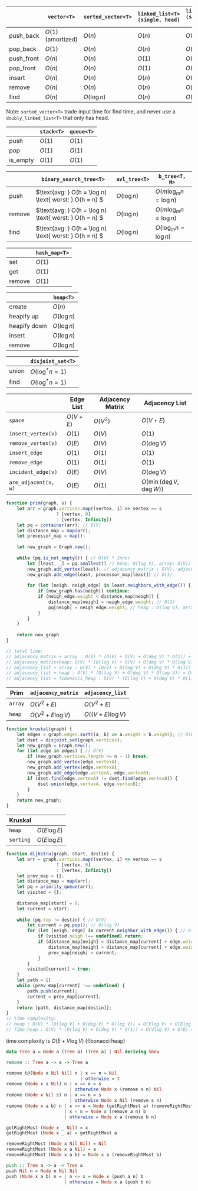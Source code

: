 |            | `vector<T>`                | `sorted_vector<T>` | `linked_list<T>(single, head)` | `linked_list<T>(single, head, tail)` | `linked_list<T>(double, head)` | `linked_list<T>(double, head, tail)` |
| ---------- | -------------------------- | ------------------ | ------------------------------ | ------------------------------------ | ------------------------------ | ------------------------------------ |
| push_back  | $O(1) \text{ (amortized)}$ | $O(n)$             | $O(n)$                         | $O(1)$                               | $O(n)$                         | $O(1)$                               |
| pop_back   | $O(1)$                     | $O(n)$             | $O(n)$                         | $O(n)$                               | $O(n)$                         | $O(1)$                               |
| push_front | $O(n)$                     | $O(n)$             | $O(1)$                         | $O(1)$                               | $O(1)$                         | $O(1)$                               |
| pop_front  | $O(n)$                     | $O(n)$             | $O(1)$                         | $O(1)$                               | $O(1)$                         | $O(1)$                               |
| insert     | $O(n)$                     | $O(n)$             | $O(n)$                         | $O(n)$                               | $O(n)$                         | $O(n)$                               |
| remove     | $O(n)$                     | $O(n)$             | $O(n)$                         | $O(n)$                               | $O(n)$                         | $O(n)$                               |
| find       | $O(n)$                     | $O(\log n)$        | $O(n)$                         | $O(n)$                               | $O(n)$                         | $O(n)$                               |

Note: `sorted_vector<T>` trade input time for find time, and never use a `doubly_linked_list<T>` that only has head.

|          | `stack<T>` | `queue<T>` |
| -------- | ---------- | ---------- |
| push     | $O(1)$     | $O(1)$     |
| pop      | $O(1)$     | $O(1)$     |
| is_empty | $O(1)$     | $O(1)$     |

|        | `binary_search_tree<T>`                                | `avl_tree<T>` | `b_tree<T, M>`          |
| ------ | ------------------------------------------------------ | ------------- | ----------------------- |
| push   | $\text{avg: } O(h = \log n) \text{ worst: } O(h = n) $ | $O(\log n)$   | $O(m\log_m n = \log n)$ |
| remove | $\text{avg: } O(h = \log n) \text{ worst: } O(h = n) $ | $O(\log n)$   | $O(m\log_m n = \log n)$ |
| find   | $\text{avg: } O(h = \log n) \text{ worst: } O(h = n) $ | $O(\log n)$   | $O(\log_m n = \log n)$  |

|        | `hash_map<T>` |
| ------ | ------------- |
| set    | $O(1)$        |
| get    | $O(1)$        |
| remove | $O(1)$        |

|              | `heap<T>`   |
| ------------ | ----------- |
| create       | $O(n)$      |
| heapify up   | $O(\log n)$ |
| heapify down | $O(\log n)$ |
| insert       | $O(\log n)$ |
| remove       | $O(\log n)$ |

|       | `disjoint_set<T>` |
| ----- | ----------------- |
| union | $O(\log^*n = 1)$  |
| find  | $O(\log^*n = 1)$  |

|                      | Edge List  | Adjacency Matrix | Adjacency List            |
| -------------------- | ---------- | ---------------- | ------------------------- |
| `space`              | $O(V + E)$ | $O(V^2)$         | $O(V + E)$                |
| `insert_vertex(v)`   | $O(1)$     | $O(V)$           | $O(1)$                    |
| `remove_vertex(v)`   | $O(E)$     | $O(V)$           | $O(\deg V)$               |
| `insert_edge`        | $O(1)$     | $O(1)$           | $O(1)$                    |
| `remove_edge`        | $O(1)$     | $O(1)$           | $O(1)$                    |
| `incident_edge(v)`   | $O(E)$     | $O(V)$           | $O(\deg V)$               |
| `are_adjacent(v, w)` | $O(E)$     | $O(1)$           | $O(\min(\deg V, \deg W))$ |

```typescript
function prim(graph, s) {
    let arr = graph.vertices.map((vertex, i) => vertex == s
                   ? [vertex, 0] 
                   : [vertex, Infinity])
	let pq = container(arr); // O(V)
    let distance_map = map(arr);
    let precessor_map = map();
    
    let new_graph = Graph.new();
    
	while (pq.is_not_empty()) { // O(V) * Inner
        let [least, _] = pq.smallest() // heap: O(log V), array: O(V);
        new_graph.add_vertex(least); // adjacency_matrix : O(V), adjacency_list : O(1);
        new_graph.add_edge(least, processor_map[least]) // O(1)
       
        for (let [neigh, neigh_edge] in least.neighbors_with_edge()) { // O(deg V)
           	if (new_graph.has(neigh)) continue;
            if (neigh_edge.weight < distance_map[neigh]) {
                distance_map[neigh] = neigh_edge.weight; // O(1)
                pq[neigh] = neigh_edge.weight; // heap : O(log V), array: O(1)
            }
        }
    }
    
    return new_graph
}

// total time:
// adjacency_matrix + array : O(V) * (O(V) + O(V) + O(deg V) * O(1)) = O(V^2 + E)
// adjacency_matrix+heap: O(V) * (O(log V) + O(V) + O(deg V) * O(log V)) = O(V^2 + Elog V)
// adjacency_list + array : O(V) * (O(V) + O(log V) + O(deg V) * O(1)) = O (V^2 + E)
// adjacency_list + heap : O(V) * (O(log V) + O(deg V) * O(log V)) = O(Vlog V + Elog V)
// adjacency_list + fibonacci_heap : O(V) * (O(log V) + O(deg V) * O(1)) = O(VlogV + E)
```

| Prim    | `adjacency_matrix` | `adjacency_list`  |
| ------- | ------------------ | ----------------- |
| `array` | $O(V^2 + E)$       | $O(V^2 + E)$      |
| `heap`  | $O(V^2 + E\log V)$ | $O((V +E)\log V)$ |

```javascript
function kruskal(graph) {
    let edges = graph.edges.sort((a, b) => a.weight < b.weight); // O(ElogE)
    let dset = disjoint_set(graph.vertices);
    let new_graph = Graph.new();
    for (let edge in edges) { // O(V)
        if (new_graph.vertices.length >= n - 1) break;
        new_graph.add_vertex(edge.vertexA);
        new_graph.add_vertex(edge.vertexB);
        new_graph.add_edge(edge.vertexA, edge.vertexB);
        if (dset.find(edge.vertexA) != dset.find(edge.vertexB)) {
            dset.union(edge.vertexA, edge.vertexB);
        }
    }
    return new_graph;
}

```

| Kruskal   |              |
| --------- | ------------ |
| `heap`    | $O(E\log E)$ |
| `sorting` | $O(E\log E)$ |

```javascript
function dijkstra(graph, start, destin) {
    let arr = graph.vertices.map((vertex, i) => vertex == s
                   ? [vertex, 0] 
                   : [vertex, Infinity])
    let prev_map = {};
    let distance_map = map(arr);
    let pq = priority_queue(arr);
    let visited = {};
    
    distance_map[start] = 0;
    let current = start;
    
    while (pq.top != destin) { // O(V)
        let current = pq.pop(); // O(log V)
        for (let [neigh, edge] in current.neighbor_with_edge()) { // O(deg V)
            if (visited.neigh !== undefined) return;
          	if (distance_map[neigh] < distance_map[current] + edge.weight) {
                distance_map[neigh] = distance_map[current] + edge.weight; // fibonacci_heap : O(1), heap : O(log V) 
                prev_map[neigh] = current;
            }
        }
        visited[current] = true;
    }
    let path = []
    while (prev_map[current] !== undefined) {
        path.push(current);
        current = prev_map[current];
    }
    return [path, distance_map[destin]];
}
// time complexity:
// heap : O(V) * (O(log V) + O(deg V) * O(log V)) = O(Vlog V) + O(Elog V) = O((V + E)log V)
// fibo_heap : O(V) * (O(log V) + O(deg V) * O(1)) = O(Vlog V) + O(E) = O(E + Vlog V)
```

time complexity is $O(E + V\log V) \text{ (fibonacci heap)}$

```haskell
data Tree a = Node a (Tree a) (Tree a) | Nil deriving Show

remove :: Tree a -> a -> Tree a

remove t@(Node x Nil Nil) n | x == n = Nil
							| otherwise = t
remove (Node x s Nil) n | x == n = s
						| otherwise Node x (remove s n) Nil
remove (Node x Nil s) n | x == n = s
						| otherwise Node x Nil (remove s n)
remove (Node x a b) n | x == n = Node (getRightMost a) (removeRightMost a) b
					  | x < n = Node x (remove a n) b
					  | otherwise = Node x a (remove b n)

getRightMost (Node x _ Nil) = x
getRightMost (Node x _ a) = getRightMost a

removeRightMost (Node x Nil Nil) = Nil
removeRightMost (Node x a Nil) = a
removeRightMost (Node x a b) = Node x a (removeRightMost b)

push :: Tree a -> a -> Tree a
push Nil n = Node n Nil Nil
push (Node x a b) n = | n <= x = Node x (push a n) b
					  | otherwise = Node x a (push b n)
```

